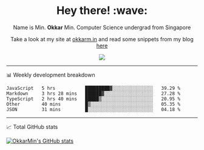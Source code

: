 <h1 align="center"> Hey there! :wave:</h1>

<p align="center">Name is Min. <strong>Okkar</strong> Min. Computer Science undergrad from Singapore</p>

<p align="center">Take a look at my site at <a href="https://okkarm.in" target="_blank">okkarm.in</a> and read some snippets from my blog <a href="https://okkarm.in/blog" target="_blank">here</a></p>

<p align="center">
  <a href="https://okkarm.in/linkedin" target='_blank'>
    <img src="https://img.shields.io/badge/linkedin-%230077B5.svg?&style=for-the-badge&logo=linkedin&logoColor=white" />
  </a>
 </p>

---

📊 Weekly development breakdown

<!--START_SECTION:waka-->
```text
JavaScript   5 hrs           █████████▓░░░░░░░░░░░░░░░   39.29 % 
Markdown     3 hrs 28 mins   ██████▓░░░░░░░░░░░░░░░░░░   27.28 % 
TypeScript   2 hrs 40 mins   █████▒░░░░░░░░░░░░░░░░░░░   20.95 % 
Other        40 mins         █▒░░░░░░░░░░░░░░░░░░░░░░░   05.35 % 
JSON         31 mins         █░░░░░░░░░░░░░░░░░░░░░░░░   04.18 % 
```
<!--END_SECTION:waka-->

---

📈 Total GitHub stats

<p>
  <a href="https://github.com/OkkarMin"><img src="https://github-readme-stats.vercel.app/api?username=OkkarMin&hide_border=true&show_icons=true&theme=graywhite" alt="OkkarMin's GitHub stats"></a>
</p>
